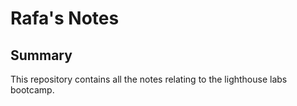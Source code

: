 # Rafa's Notes

## Summary
This repository contains all the notes relating to the lighthouse labs bootcamp.